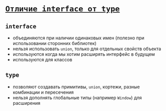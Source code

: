 # [`Отличие interface от type`](../index.md/#специальные-типы)

## `interface`

- объединяются при наличии одинаковых имен (полезно при использовании сторонних библиотек)
- нельзя использовать `union`, только для отдельных свойств объекта
- используются когда мы хотим расширять интерфейс в будущем
- используются для классов

## `type`

- позволяют создавать примитивы, `union`, кортежи, разные комбинации и пересечения
- нельзя дополнять глобальные типы (например `Window`) для расширения
